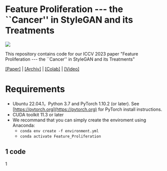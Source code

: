 # Feature Proliferation --- the ``Cancer'' in StyleGAN and its Treatments

![](https://github.com/songc42/Feature-proliferation/blob/main/Impact_feature_proliferation.png)

This repository contains code for our ICCV 2023 paper "Feature Proliferation --- the ``Cancer'' in StyleGAN and its Treatments"

[[Paper]](https://openaccess.thecvf.com/content/ICCV2023/html/Song_Feature_Proliferation_--_the_Cancer_in_StyleGAN_and_its_Treatments_ICCV_2023_paper.html) | 
[[Archiv]](https://openaccess.thecvf.com/content/ICCV2023/html/Song_Feature_Proliferation_--_the_Cancer_in_StyleGAN_and_its_Treatments_ICCV_2023_paper.html) | 
[[Colab]](https://openaccess.thecvf.com/content/ICCV2023/html/Song_Feature_Proliferation_--_the_Cancer_in_StyleGAN_and_its_Treatments_ICCV_2023_paper.html) | 
[[Video]](https://openaccess.thecvf.com/content/ICCV2023/html/Song_Feature_Proliferation_--_the_Cancer_in_StyleGAN_and_its_Treatments_ICCV_2023_paper.html)




Requirements
==

*  Ubuntu 22.04.1，Python 3.7 and PyTorch 1.10.2 (or later). See [https://pytorch.org](https://pytorch.org) for PyTorch install instructions.
*  CUDA toolkit 11.3 or later
*  We recommand that you can simply create the enviroment using Anaconda:
   * `conda env create -f environment.yml`
   * `conda activate Feature_Proliferation`


1
code
----
1

